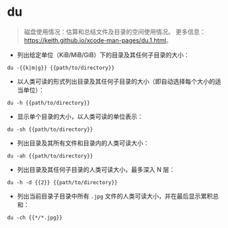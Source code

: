 # du

> 磁盘使用情况：估算和总结文件及目录的空间使用情况。
> 更多信息：<https://keith.github.io/xcode-man-pages/du.1.html>。

- 列出给定单位（KiB/MiB/GiB）下的目录及其任何子目录的大小：

`du -{{k|m|g}} {{path/to/directory}}`

- 以人类可读的形式列出目录及其任何子目录的大小（即自动选择每个大小的适当单位）：

`du -h {{path/to/directory}}`

- 显示单个目录的大小，以人类可读的单位表示：

`du -sh {{path/to/directory}}`

- 列出目录及其所有文件和目录内的人类可读大小：

`du -ah {{path/to/directory}}`

- 列出目录及其任何子目录的人类可读大小，最多深入 N 层：

`du -h -d {{2}} {{path/to/directory}}`

- 列出当前目录子目录中所有 `.jpg` 文件的人类可读大小，并在最后显示累积总和：

`du -ch {{*/*.jpg}}`